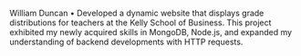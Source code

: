 William Duncan
•	Developed a dynamic website that displays grade distributions for teachers at the Kelly School of Business. This project exhibited my newly acquired skills in MongoDB, Node.js, and expanded my understanding of backend developments with HTTP requests.
